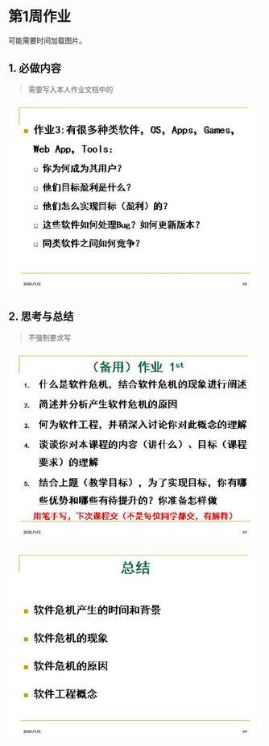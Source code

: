 # 第1周作业

可能需要时间加载图片。

## 1. 必做内容

> 需要写入本人作业文档中的

![](./hw_1_images/hw_1_compulsory.jpg)

## 2. 思考与总结

> 不强制要求写

![](./hw_1_images/hw_1_elective_1.jpg)

![](./hw_1_images/hw_1_elective_2.jpg)

